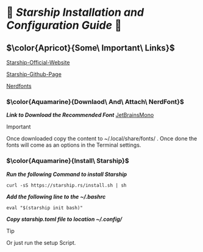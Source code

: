# :smoking: **_Starship Installation and Configuration Guide_** :smoking: #

## $\color{Apricot}{Some\ Important\ Links}$ ##
[Starship-Official-Website](https://starship.rs/)

[Starship-Github-Page](https://github.com/starship/starship)

[Nerdfonts](https://www.nerdfonts.com/font-downloads)

### $\color{Aquamarine}{Downlaod\ And\ Attach\ NerdFont}$ ###

**_Link to Download the Recommended Font_**
[JetBrainsMono](https://github.com/ryanoasis/nerd-fonts/releases/download/v3.2.1/JetBrainsMono.zip)

> [!IMPORTANT]
> Once downloaded copy the content to ~/.local/share/fonts/ .
> Once done the fonts will come as an options in the Terminal settings.

### $\color{Aquamarine}{Install\ Starship}$ ###

**_Run the following Command to install Starship_**

    curl -sS https://starship.rs/install.sh | sh

**_Add the following line to the ~/.bashrc_**

    eval "$(starship init bash)"

**_Copy starship.toml file to location ~/.config/_**

> [!TIP]
> Or just run the setup Script.

